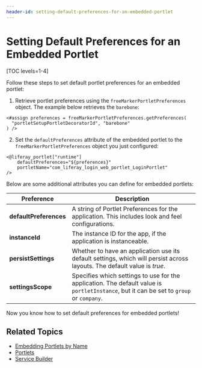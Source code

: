 ```yaml
---
header-id: setting-default-preferences-for-an-embedded-portlet
---
```


# Setting Default Preferences for an Embedded Portlet

[TOC levels=1-4]

Follow these steps to set default portlet preferences for an embedded portlet:

1.  Retrieve portlet preferences using the `freeMarkerPortletPreferences` 
    object. The example below retrieves the `barebone`:

```markup
<#assign preferences = freeMarkerPortletPreferences.getPreferences(
  "portletSetupPortletDecoratorId", "barebone"
) />
 ```
 
2.  Set the `defaultPreferences` attribute of the embedded portlet to the 
    `freeMarkerPortletPreferences` object you just configured:

```markup
<@liferay_portlet["runtime"]
    defaultPreferences="${preferences}"
    portletName="com_liferay_login_web_portlet_LoginPortlet"
/>
```

Below are some additional attributes you can define for embedded portlets:

| Preference | Description |
| --- | --- |
| **defaultPreferences** | A string of Portlet Preferences for the application. This includes look and feel configurations. |
| **instanceId** | The instance ID for the app, if the application is instanceable. |
| **persistSettings** | Whether to have an application use its default settings, which will persist across layouts. The default value is *true*. |
| **settingsScope** | Specifies which settings to use for the application. The default value is `portletInstance`, but it can be set to `group` or `company`. |

Now you know how to set default preferences for embedded portlets! 

## Related Topics

- [Embedding Portlets by Name](/docs/7-2/frameworks/-/knowledge_base/f/embedding-a-portlet-by-portlet-name)
- [Portlets](/docs/7-2/frameworks/-/knowledge_base/f/portlets)
- [Service Builder](/docs/7-2/appdev/-/knowledge_base/a/service-builder)
